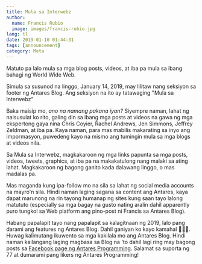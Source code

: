```yaml
---
title: Mula sa Interwebz
author:
  name: Francis Rubio
  image: images/francis-rubio.jpg
lang: tl
date: 2019-01-10 01:44:31
tags: [announcement]
category: Meta
---
```


Matuto pa lalo mula sa mga blog posts, videos, at iba pa mula sa ibang bahagi ng World Wide Web.

<!--more-->

Simula sa susunod na linggo, January 14, 2019, may lilitaw nang seksiyon sa footer ng Antares Blog. Ang seksiyon na ito ay tatawaging "Mula sa Interwebz"

Baka maisip mo, <i>ano na namang pakana iyan?</i> Siyempre naman, lahat ng naisusulat ko rito, galing din sa ibang mga posts at videos na gawa ng mga ekspertong gaya nina Chris Coyier, Rachel Andrews, Jen Simmons, Jeffrey Zeldman, at iba pa. Kaya naman, para mas mabilis makarating sa inyo ang impormasyon, puwedeng kayo na mismo ang tumingin mula sa mga blogs at videos nila.

Sa Mula sa Interwebz, magkakaroon ng mga links papunta sa mga posts, videos, tweets, graphics, at iba pa na makakatulong nang malaki sa ating lahat. Magkakaroon ng bagong ganito kada dalawang linggo, o mas madalas pa. 

Mas maganda kung ipa-follow mo na sila sa lahat ng social media accounts na mayro'n sila. Hindi naman laging sagana sa content ang Antares, kaya dapat marunong na rin tayong humanap ng sites kung saan tayo lalong matututo (especially sa mga bagay na gusto nating aralin dahil apparently puro tungkol sa Web platform ang pino-post ni Francis sa Antares Blog).

Habang papalapit tayo nang papalapit sa kalagitnaan ng 2019, lalo pang darami ang features ng Antares Blog. Dahil ganiyan ko kayo kamahal 🤣🤣🤣. Huwag kalimutang ikuwento sa mga kakilala mo ang Antares Blog. Hindi naman kailangang laging magbasa sa Blog na 'to dahil lagi ring may bagong posts sa [Facebook page ng Antares Programming](https://facebook.com/antaresprogramming). Salamat sa suporta ng 77 at dumarami pang likers ng Antares Programming!